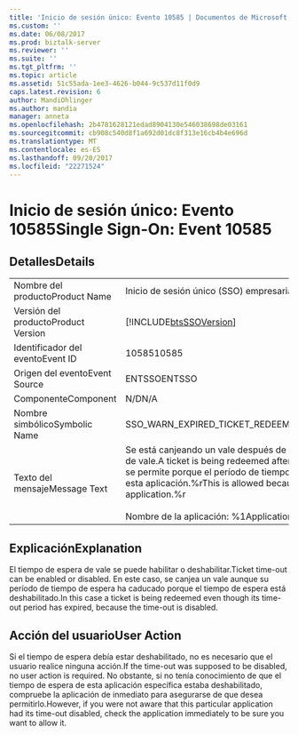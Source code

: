 ```yaml
---
title: 'Inicio de sesión único: Evento 10585 | Documentos de Microsoft'
ms.custom: ''
ms.date: 06/08/2017
ms.prod: biztalk-server
ms.reviewer: ''
ms.suite: ''
ms.tgt_pltfrm: ''
ms.topic: article
ms.assetid: 51c55ada-1ee3-4626-b044-9c537d11f0d9
caps.latest.revision: 6
author: MandiOhlinger
ms.author: mandia
manager: anneta
ms.openlocfilehash: 2b4781628121edad8904130e546038698de03161
ms.sourcegitcommit: cb908c540d8f1a692d01dc8f313e16cb4b4e696d
ms.translationtype: MT
ms.contentlocale: es-ES
ms.lasthandoff: 09/20/2017
ms.locfileid: "22271524"
---
```

# <a name="single-sign-on-event-10585"></a><span data-ttu-id="2baea-102">Inicio de sesión único: Evento 10585</span><span class="sxs-lookup"><span data-stu-id="2baea-102">Single Sign-On: Event 10585</span></span>
## <a name="details"></a><span data-ttu-id="2baea-103">Detalles</span><span class="sxs-lookup"><span data-stu-id="2baea-103">Details</span></span>  
  
|||  
|-|-|  
|<span data-ttu-id="2baea-104">Nombre del producto</span><span class="sxs-lookup"><span data-stu-id="2baea-104">Product Name</span></span>|<span data-ttu-id="2baea-105">Inicio de sesión único (SSO) empresarial</span><span class="sxs-lookup"><span data-stu-id="2baea-105">Enterprise Single Sign-On</span></span>|  
|<span data-ttu-id="2baea-106">Versión del producto</span><span class="sxs-lookup"><span data-stu-id="2baea-106">Product Version</span></span>|[!INCLUDE[btsSSOVersion](../includes/btsssoversion-md.md)]|  
|<span data-ttu-id="2baea-107">Identificador del evento</span><span class="sxs-lookup"><span data-stu-id="2baea-107">Event ID</span></span>|<span data-ttu-id="2baea-108">10585</span><span class="sxs-lookup"><span data-stu-id="2baea-108">10585</span></span>|  
|<span data-ttu-id="2baea-109">Origen del evento</span><span class="sxs-lookup"><span data-stu-id="2baea-109">Event Source</span></span>|<span data-ttu-id="2baea-110">ENTSSO</span><span class="sxs-lookup"><span data-stu-id="2baea-110">ENTSSO</span></span>|  
|<span data-ttu-id="2baea-111">Componente</span><span class="sxs-lookup"><span data-stu-id="2baea-111">Component</span></span>|<span data-ttu-id="2baea-112">N/D</span><span class="sxs-lookup"><span data-stu-id="2baea-112">N/A</span></span>|  
|<span data-ttu-id="2baea-113">Nombre simbólico</span><span class="sxs-lookup"><span data-stu-id="2baea-113">Symbolic Name</span></span>|<span data-ttu-id="2baea-114">SSO_WARN_EXPIRED_TICKET_REDEEMED</span><span class="sxs-lookup"><span data-stu-id="2baea-114">SSO_WARN_EXPIRED_TICKET_REDEEMED</span></span>|  
|<span data-ttu-id="2baea-115">Texto del mensaje</span><span class="sxs-lookup"><span data-stu-id="2baea-115">Message Text</span></span>|<span data-ttu-id="2baea-116">Se está canjeando un vale después de que caducó el período de tiempo de espera de vale.</span><span class="sxs-lookup"><span data-stu-id="2baea-116">A ticket is being redeemed after the ticket time-out period has expired.</span></span> <span data-ttu-id="2baea-117">Esto se permite porque el período de tiempo de espera de vale está deshabilitado para esta aplicación.%r</span><span class="sxs-lookup"><span data-stu-id="2baea-117">This is allowed because the ticket time-out is disabled for this application.%r</span></span><br /><br /> <span data-ttu-id="2baea-118">Nombre de la aplicación: %1</span><span class="sxs-lookup"><span data-stu-id="2baea-118">Application Name: %1</span></span>|  
  
## <a name="explanation"></a><span data-ttu-id="2baea-119">Explicación</span><span class="sxs-lookup"><span data-stu-id="2baea-119">Explanation</span></span>  
 <span data-ttu-id="2baea-120">El tiempo de espera de vale se puede habilitar o deshabilitar.</span><span class="sxs-lookup"><span data-stu-id="2baea-120">Ticket time-out can be enabled or disabled.</span></span> <span data-ttu-id="2baea-121">En este caso, se canjea un vale aunque su período de tiempo de espera ha caducado porque el tiempo de espera está deshabilitado.</span><span class="sxs-lookup"><span data-stu-id="2baea-121">In this case a ticket is being redeemed even though its time-out period has expired, because the time-out is disabled.</span></span>  
  
## <a name="user-action"></a><span data-ttu-id="2baea-122">Acción del usuario</span><span class="sxs-lookup"><span data-stu-id="2baea-122">User Action</span></span>  
 <span data-ttu-id="2baea-123">Si el tiempo de espera debía estar deshabilitado, no es necesario que el usuario realice ninguna acción.</span><span class="sxs-lookup"><span data-stu-id="2baea-123">If the time-out was supposed to be disabled, no user action is required.</span></span> <span data-ttu-id="2baea-124">No obstante, si no tenía conocimiento de que el tiempo de espera de esta aplicación específica estaba deshabilitado, compruebe la aplicación de inmediato para asegurarse de que desea permitirlo.</span><span class="sxs-lookup"><span data-stu-id="2baea-124">However, if you were not aware that this particular application had its time-out disabled, check the application immediately to be sure you want to allow it.</span></span>